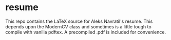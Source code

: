 # resume
This repo contains the LaTeX source for Aleks Navratil's resume. This depends upon the ModernCV class and sometimes is a little tough to compile with vanilla pdftex. A precompiled .pdf is included for convenience.
